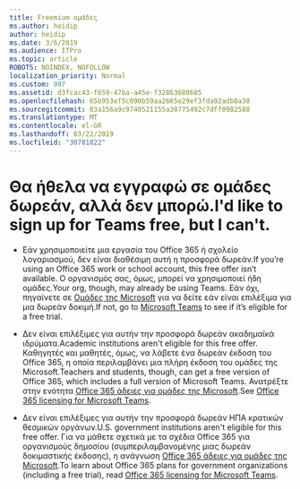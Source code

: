 ```yaml
---
title: Freemium ομάδες
ms.author: heidip
author: heidip
ms.date: 3/6/2019
ms.audience: ITPro
ms.topic: article
ROBOTS: NOINDEX, NOFOLLOW
localization_priority: Normal
ms.custom: 997
ms.assetid: d3fcac43-f659-47ba-a45e-f32863680685
ms.openlocfilehash: 65b953ef5c090b59aa2665e29ef3fda92adb8a30
ms.sourcegitcommit: 03a156a9c9740521155a30775492c7dff0982588
ms.translationtype: MT
ms.contentlocale: el-GR
ms.lasthandoff: 03/22/2019
ms.locfileid: "30781822"
---
```

# <a name="id-like-to-sign-up-for-teams-free-but-i-cant"></a><span data-ttu-id="425ad-102">Θα ήθελα να εγγραφώ σε ομάδες δωρεάν, αλλά δεν μπορώ.</span><span class="sxs-lookup"><span data-stu-id="425ad-102">I'd like to sign up for Teams free, but I can't.</span></span>

- <span data-ttu-id="425ad-103">Εάν χρησιμοποιείτε μια εργασία του Office 365 ή σχολείο λογαριασμού, δεν είναι διαθέσιμη αυτή η προσφορά δωρεάν.</span><span class="sxs-lookup"><span data-stu-id="425ad-103">If you’re using an Office 365 work or school account, this free offer isn’t available.</span></span> <span data-ttu-id="425ad-104">Ο οργανισμός σας, όμως, μπορεί να χρησιμοποιεί ήδη ομάδες.</span><span class="sxs-lookup"><span data-stu-id="425ad-104">Your org, though, may already be using Teams.</span></span> <span data-ttu-id="425ad-105">Εάν όχι, πηγαίνετε σε [Ομάδες της Microsoft](https://products.office.com/en-us/microsoft-teams/group-chat-software) για να δείτε εάν είναι επιλέξιμα για μια δωρεάν δοκιμή.</span><span class="sxs-lookup"><span data-stu-id="425ad-105">If not, go to [Microsoft Teams](https://products.office.com/en-us/microsoft-teams/group-chat-software) to see if it’s eligible for a free trial.</span></span>

- <span data-ttu-id="425ad-106">Δεν είναι επιλέξιμες για αυτήν την προσφορά δωρεάν ακαδημαϊκά ιδρύματα.</span><span class="sxs-lookup"><span data-stu-id="425ad-106">Academic institutions aren't eligible for this free offer.</span></span> <span data-ttu-id="425ad-107">Καθηγητές και μαθητές, όμως, να λάβετε ένα δωρεάν έκδοση του Office 365, η οποία περιλαμβάνει μια πλήρη έκδοση του ομάδες της Microsoft.</span><span class="sxs-lookup"><span data-stu-id="425ad-107">Teachers and students, though, can get a free version of Office 365, which includes a full version of Microsoft Teams.</span></span> <span data-ttu-id="425ad-108">Ανατρέξτε στην ενότητα [Office 365 άδειες για ομάδες της Microsoft](https://docs.microsoft.com/microsoftteams/office-365-licensing).</span><span class="sxs-lookup"><span data-stu-id="425ad-108">See [Office 365 licensing for Microsoft Teams](https://docs.microsoft.com/microsoftteams/office-365-licensing).</span></span>

- <span data-ttu-id="425ad-109">Δεν είναι επιλέξιμες για αυτήν την προσφορά δωρεάν ΗΠΑ κρατικών θεσμικών οργάνων.</span><span class="sxs-lookup"><span data-stu-id="425ad-109">U.S. government institutions aren't eligible for this free offer.</span></span> <span data-ttu-id="425ad-110">Για να μάθετε σχετικά με τα σχέδια Office 365 για οργανισμούς δημοσίου (συμπεριλαμβανομένης μιας δωρεάν δοκιμαστικής έκδοσης), η ανάγνωση [Office 365 άδειες για ομάδες της Microsoft](https://docs.microsoft.com/microsoftteams/office-365-licensing).</span><span class="sxs-lookup"><span data-stu-id="425ad-110">To learn about Office 365 plans for government organizations (including a free trial), read [Office 365 licensing for Microsoft Teams](https://docs.microsoft.com/microsoftteams/office-365-licensing).</span></span>


